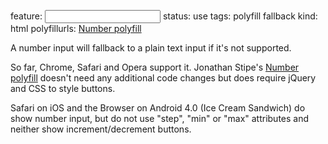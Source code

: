 feature: <input type=number>
status: use
tags: polyfill fallback
kind: html
polyfillurls: [Number polyfill](https://github.com/jonstipe/number-polyfill)

A number input will fallback to a plain text input if it's not supported.

So far, Chrome, Safari and Opera support it. Jonathan Stipe's [Number polyfill](https://github.com/jonstipe/number-polyfill) doesn't need any additional code changes but does require jQuery and CSS to style buttons.

Safari on iOS and the Browser on Android 4.0 (Ice Cream Sandwich) do show number input, but do not use "step", "min" or "max" attributes and neither show increment/decrement buttons.
